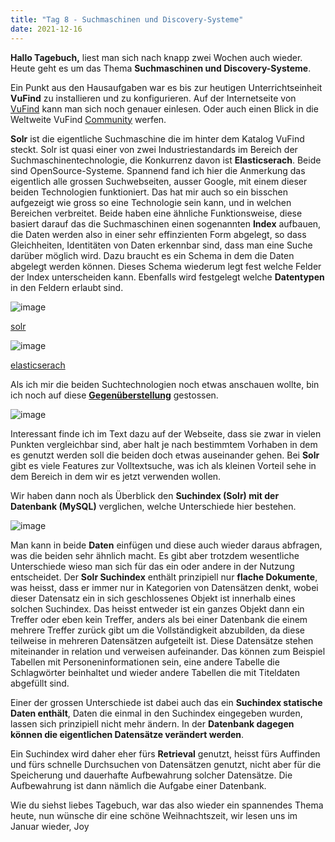 ```yaml
---
title: "Tag 8 - Suchmaschinen und Discovery-Systeme"
date: 2021-12-16
---
```


**Hallo Tagebuch,** 
liest man sich nach knapp zwei Wochen auch wieder. Heute geht es um das Thema **Suchmaschinen und Discovery-Systeme**.

Ein Punkt aus den Hausaufgaben war es bis zur heutigen Unterrichtseinheit **VuFind** zu installieren und zu konfigurieren. Auf der Internetseite von [VuFind](https://vufind.org) kann man sich noch genauer einlesen. Oder auch einen Blick in die Weltweite VuFind [Community]( https://vufind.org/wiki/community:installations) werfen.

**Solr** ist die eigentliche Suchmaschine die im hinter dem Katalog VuFind steckt. Solr ist quasi einer von zwei Industriestandards im Bereich der Suchmaschinentechnologie, die Konkurrenz davon ist **Elasticserach**. Beide sind OpenSource-Systeme. Spannend fand ich hier die Anmerkung das eigentlich alle grossen Suchwebseiten, ausser Google, mit einem dieser beiden Technologien funktioniert. Das hat mir auch so ein bisschen aufgezeigt wie gross so eine Technologie sein kann, und in welchen Bereichen verbreitet. Beide haben eine ähnliche Funktionsweise, diese basiert darauf das die Suchmaschinen einen sogenannten **Index** aufbauen, die Daten werden also in einer sehr effinzienten Form abgelegt, so dass Gleichheiten, Identitäten von Daten erkennbar sind, dass man eine Suche darüber möglich wird. Dazu braucht es ein Schema in dem die Daten abgelegt werden können. Dieses Schema wiederum legt fest welche Felder der Index unterscheiden kann. Ebenfalls wird festgelegt welche **Datentypen** in den Feldern erlaubt sind.

![image](https://user-images.githubusercontent.com/90834675/151673798-d7b810fd-45b7-4df8-ad57-b8c4cf36c490.png)


[solr](https://solr.apache.org/)

![image](https://user-images.githubusercontent.com/90834675/151673809-278d9798-d993-4b25-993c-04f4363b515a.png)

 
[elasticserach](https://www.elastic.co/de/)

Als ich mir die beiden Suchtechnologien noch etwas anschauen wollte, bin ich noch auf diese [**Gegenüberstellung**](
https://dattell.com/data-architecture-blog/solr-vs-elasticsearch/) gestossen.

![image](https://user-images.githubusercontent.com/90834675/151673825-5b3ab7c7-c5cb-484f-944d-cbe69b51683d.png)


Interessant finde ich im Text dazu auf der Webseite, dass sie zwar in vielen Punkten vergleichbar sind, aber halt je nach bestimmtem Vorhaben in dem es genutzt werden soll die beiden doch etwas auseinander gehen. Bei **Solr** gibt es viele Features zur Volltextsuche, was ich als kleinen Vorteil sehe in dem Bereich in dem wir es jetzt verwenden wollen.

Wir haben dann noch als Überblick den **Suchindex (Solr) mit der Datenbank (MySQL)** verglichen, welche Unterschiede hier bestehen.
 
![image](https://user-images.githubusercontent.com/90834675/151673869-a6bd27ab-b41f-40ac-81b0-de8b875a1f9a.png)

 
Man kann in beide **Daten** einfügen und diese auch wieder daraus abfragen, was die beiden sehr ähnlich macht. Es gibt aber trotzdem wesentliche Unterschiede wieso man sich für das ein oder andere in der Nutzung entscheidet. Der **Solr Suchindex** enthält prinzipiell nur **flache Dokumente**, was heisst, dass er immer nur in Kategorien von Datensätzen denkt, wobei dieser Datensatz ein in sich geschlossenes Objekt ist innerhalb eines solchen Suchindex. Das heisst entweder ist ein ganzes Objekt dann ein Treffer oder eben kein Treffer, anders als bei einer Datenbank die einem mehrere Treffer zurück gibt um die Vollständigkeit abzubilden, da diese teilweise in mehreren Datensätzen aufgeteilt ist. Diese Datensätze stehen miteinander in relation und verweisen aufeinander. Das können zum Beispiel Tabellen mit Personeninformationen sein, eine andere Tabelle die Schlagwörter beinhaltet und wieder andere Tabellen die mit Titeldaten abgefüllt sind.

Einer der grossen Unterschiede ist dabei auch das ein **Suchindex statische Daten enthält**, Daten die einmal in den Suchindex eingegeben wurden, lassen sich prinzipiell nicht mehr ändern. In der **Datenbank dagegen können die eigentlichen Datensätze verändert werden**. 

Ein Suchindex wird daher eher fürs **Retrieval** genutzt, heisst fürs Auffinden und fürs schnelle Durchsuchen von Datensätzen genutzt, nicht aber für die Speicherung und dauerhafte Aufbewahrung solcher Datensätze. Die Aufbewahrung ist dann nämlich die Aufgabe einer Datenbank. 

Wie du siehst liebes Tagebuch, war das also wieder ein spannendes Thema heute, nun wünsche dir eine schöne Weihnachtszeit, wir lesen uns im Januar wieder, 
Joy

